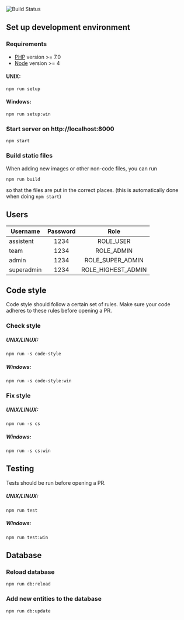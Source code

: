![Build Status](https://travis-ci.org/vektorprogrammet/vektorprogrammet.svg?branch=master)
## Set up development environment
### Requirements
- [PHP](http://php.net/downloads.php) version >= 7.0
- [Node](https://nodejs.org/en/) version >= 4

#### UNIX:
`npm run setup`
#### Windows:
`npm run setup:win`

### Start server on http://localhost:8000
`npm start`

### Build static files
When adding new images or other non-code files, you can run

`npm run build`

so that the files are put in the correct places. (this is automatically
done when doing `npm start`)

## Users
| Username   | Password |        Role        |
| ---------- |:--------:|:------------------:|
| assistent  |   1234   |      ROLE_USER     |
| team       |   1234   |     ROLE_ADMIN     |
| admin      |   1234   |  ROLE_SUPER_ADMIN  |
| superadmin |   1234   | ROLE_HIGHEST_ADMIN |


## Code style
Code style should follow a certain set of rules. Make sure your code 
adheres to these rules before opening a PR. 
### Check style
##### UNIX/LINUX:
`npm run -s code-style`
##### Windows:
`npm run -s code-style:win`

### Fix style
##### UNIX/LINUX:
`npm run -s cs`
##### Windows:
`npm run -s cs:win`

## Testing
Tests should be run before opening a PR.
##### UNIX/LINUX:
`npm run test`
##### Windows:
`npm run test:win`


## Database
### Reload database
`npm run db:reload`

### Add new entities to the database
`npm run db:update`


